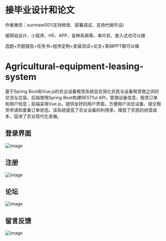 # 接毕业设计和论文
作者微信：xunmaw001(支持修改、部署调试、支持代做毕设)

接网站设计、小程序、H5、APP、各种系统等，单片机、嵌入式也可以做

选题+开题报告+任务书+程序定制+安装测试+论文+答辩PPT都可以做
# Agricultural-equipment-leasing-system
基于Spring Boot和Vue.js的农业设备租赁系统旨在简化农民与设备租赁商之间的交流与交易。后端使用Spring Boot构建RESTful API，管理设备信息、租赁订单和用户信息；前端采用Vue.js，提供友好的用户界面，方便用户浏览设备、提交租赁申请和查看订单状态。该系统提高了农业设备的利用率，降低了农民的经营成本，促进了农业现代化发展。
## 登录界面

![image](https://github.com/user-attachments/assets/5a46e946-171c-407c-9fa8-f9a8bd3130a5)
## 注册

![image](https://github.com/user-attachments/assets/7a5f36b3-bdda-457b-a8db-01fcdfecec78)
## 论坛

![image](https://github.com/user-attachments/assets/3cbe1970-43e8-476d-a656-eeb942fc6502)
## 留言反馈

![image](https://github.com/user-attachments/assets/26e0e589-5026-4112-af4d-df494aa9b24d)
